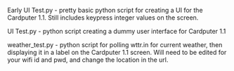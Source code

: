 Early UI Test.py - pretty basic python script for creating a UI for the Cardputer 1.1. Still includes keypress integer values on the screen.

UI Test.py - python script creating a dummy user interface for Cardputer 1.1

weather_test.py - python script for polling wttr.in for current weather, then displaying it in a label on the Cardputer 1.1 screen. Will need to be edited for your wifi id and pwd, and change the location in the url.

